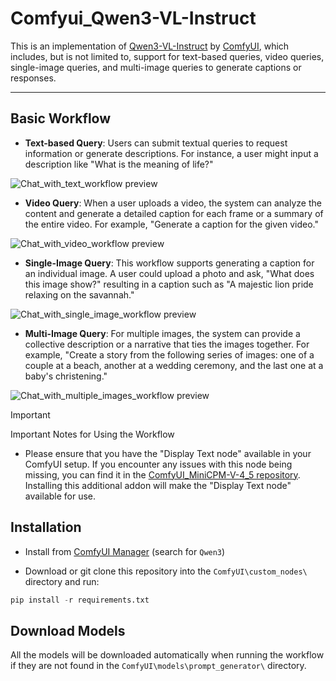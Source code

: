 # Comfyui_Qwen3-VL-Instruct

This is an implementation of [Qwen3-VL-Instruct](https://github.com/QwenLM/Qwen3-VL) by [ComfyUI](https://github.com/comfyanonymous/ComfyUI), which includes, but is not limited to, support for text-based queries, video queries, single-image queries, and multi-image queries to generate captions or responses.

---

## Basic Workflow

- **Text-based Query**: Users can submit textual queries to request information or generate descriptions. For instance, a user might input a description like "What is the meaning of life?"

![Chat_with_text_workflow preview](examples/Chat_with_text_workflow.png)

- **Video Query**: When a user uploads a video, the system can analyze the content and generate a detailed caption for each frame or a summary of the entire video. For example, "Generate a caption for the given video."

![Chat_with_video_workflow preview](examples/Chat_with_video_workflow.png)

- **Single-Image Query**: This workflow supports generating a caption for an individual image. A user could upload a photo and ask, "What does this image show?" resulting in a caption such as "A majestic lion pride relaxing on the savannah."

![Chat_with_single_image_workflow preview](examples/Chat_with_single_image_workflow.png)

- **Multi-Image Query**: For multiple images, the system can provide a collective description or a narrative that ties the images together. For example, "Create a story from the following series of images: one of a couple at a beach, another at a wedding ceremony, and the last one at a baby's christening."

![Chat_with_multiple_images_workflow preview](examples/Chat_with_multiple_images_workflow.png)

> [!IMPORTANT]
> Important Notes for Using the Workflow
> - Please ensure that you have the "Display Text node" available in your ComfyUI setup. If you encounter any issues with this node being missing, you can find it in the [ComfyUI_MiniCPM-V-4_5 repository](https://github.com/IuvenisSapiens/ComfyUI_MiniCPM-V-4_5). Installing this additional addon will make the "Display Text node" available for use.

## Installation

- Install from [ComfyUI Manager](https://github.com/ltdrdata/ComfyUI-Manager) (search for `Qwen3`)

- Download or git clone this repository into the `ComfyUI\custom_nodes\` directory and run:

```python
pip install -r requirements.txt
```

## Download Models

All the models will be downloaded automatically when running the workflow if they are not found in the `ComfyUI\models\prompt_generator\` directory.
